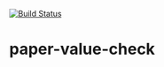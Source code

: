 [![Build Status](https://travis-ci.org/Hi9Here/paper-value-check.svg?branch=master)](https://travis-ci.org/Hi9Here/paper-value-check)
# paper-value-check
